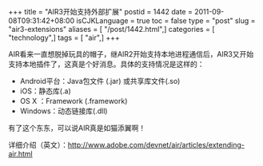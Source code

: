 +++
title = "AIR3开始支持外部扩展"
postid = 1442
date = 2011-09-08T09:31:42+08:00
isCJKLanguage = true
toc = false
type = "post"
slug = "air3-extensions"
aliases = [ "/post/1442.html",]
categories = [ "technology",]
tags = [ "air",]
+++


AIR看来一直想脱掉玩具的帽子，继AIR2开始支持本地进程通信后，AIR3又开始支持本地插件了，这真是个好消息。具体的支持情况是这样的：

-   Android平台：Java包文件 (.jar) 或共享库文件(.so)
-   iOS：静态库(.a)
-   OS X ：Framework (.framework)
-   Windows：动态链接库(.dll)

有了这个东东，可以说AIR真是如猫添翼啊！

详细介绍（英文）：<http://www.adobe.com/devnet/air/articles/extending-air.html>
